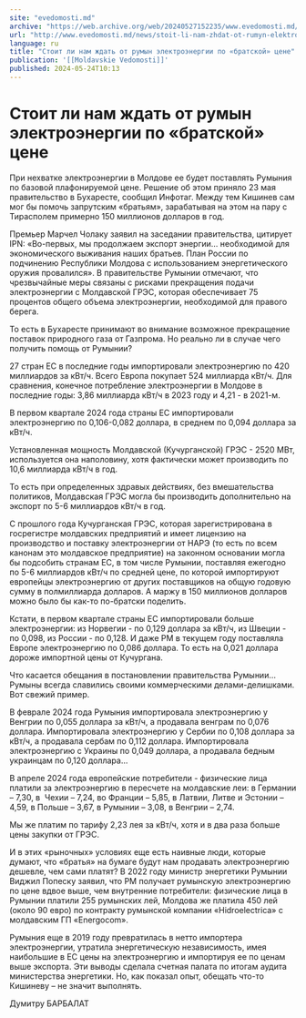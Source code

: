```yaml
---
site: "evedomosti.md"
archive: "https://web.archive.org/web/20240527152235/www.evedomosti.md/news/stoit-li-nam-zhdat-ot-rumyn-elektroenergii-po-bratskoj-cene"
url: "http://www.evedomosti.md/news/stoit-li-nam-zhdat-ot-rumyn-elektroenergii-po-bratskoj-cene"
language: ru
title: "Стоит ли нам ждать от румын электроэнергии по «братской» цене"
publication: '[[Moldavskie Vedomosti]]'
published: 2024-05-24T10:13
---
```


# Стоит ли нам ждать от румын электроэнергии по «братской» цене

При нехватке электроэнергии в Молдове ее будет поставлять Румыния по базовой плафонируемой цене. Решение об этом приняло 23 мая правительство в Бухаресте, сообщил Инфотаг. Между тем Кишинев сам мог бы помочь запрутским «братьям», зарабатывая на этом на пару с Тирасполем примерно 150 миллионов долларов в год.

Премьер Марчел Чолаку заявил на заседании правительства, цитирует IPN: «Во-первых, мы продолжаем экспорт энергии… необходимой для экономического выживания наших братьев. План России по подчинению Республики Молдова с использованием энергетического оружия провалился». В правительстве Румынии отмечают, что чрезвычайные меры связаны с рисками прекращения подачи электроэнергии с Молдавской ГРЭС, которая обеспечивает 75 процентов общего объема электроэнергии, необходимой для правого берега.

То есть в Бухаресте принимают во внимание возможное прекращение поставок природного газа от Газпрома. Но реально ли в случае чего получить помощь от Румынии?

27 стран ЕС в последние годы импортировали электроэнергию по 420 миллиардов за кВт/ч. Всего Европа покупает 524 миллиарда кВт/ч. Для сравнения, конечное потребление электроэнергии в Молдове в последние годы: 3,86 миллиарда кВт/ч в 2023 году и 4,21 - в 2021-м.

В первом квартале 2024 года страны ЕС импортировали электроэнергию по 0,106-0,082 доллара, в среднем по 0,094 доллара за кВт/ч.

Установленная мощность Молдавской (Кучурганской) ГРЭС - 2520 МВт, используется она наполовину, хотя фактически может производить по 10,6 миллиарда кВт/ч в год.

То есть при определенных здравых действиях, без вмешательства политиков, Молдавская ГРЭС могла бы производить дополнительно на экспорт по 5-6 миллиардов кВт/ч в год.

С прошлого года Кучурганская ГРЭС, которая зарегистрирована в госрегистре молдавских предприятий и имеет лицензию на производство и поставку электроэнергии от НАРЭ (то есть по всем канонам это молдавское предприятие) на законном основании могла бы подсобить странам ЕС, в том числе Румынии, поставляя ежегодно по 5-6 миллиардов кВт/ч по средней цене, по которой импортируют европейцы электроэнергию от других поставщиков на общую годовую сумму в полмиллиарда долларов. А маржу в 150 миллионов долларов можно было бы как-то по-братски поделить.

Кстати, в первом квартале страны ЕС импортировали больше электроэнергии: из Норвегии - по 0,129 доллара за кВт/ч, из Швеции - по 0,098, из России - по 0,128. И даже РМ в текущем году поставляла Европе электроэнергию по 0,086 доллара. То есть на 0,021 доллара дороже импортной цены от Кучургана.

Что касается обещания в постановлении правительства Румынии… Румыны всегда славились своими коммерческими делами-делишками. Вот свежий пример.

В феврале 2024 года Румыния импортировала электроэнергию у Венгрии по 0,055 доллара за кВт/ч, а продавала венграм по 0,076 доллара. Импортировала электроэнергию у Сербии по 0,108 доллара за кВт/ч, а продавала сербам по 0,112 доллара. Импортировала электроэнергию с Украины по 0,049 доллара, а продавала бедным украинцам по 0,120 доллара…

В апреле 2024 года европейские потребители - физические лица платили за электроэнергию в пересчете на молдавские леи: в Германии – 7,30, в  Чехии – 7,24, во Франции – 5,85, в Латвии, Литве и Эстонии – 4,59, в Польше – 3,67, в Румынии – 3,08, в Венгрии – 2,74.

Мы же платим по тарифу 2,23 лея за кВт/ч, хотя и в два раза больше цены закупки от ГРЭС.

И в этих «рыночных» условиях еще есть наивные люди, которые думают, что «братья» на бумаге будут нам продавать электроэнергию дешевле, чем сами платят? В 2022 году министр энергетики Румынии Виджил Попеску заявил, что РМ получает румынскую электроэнергию по цене вдвое выше, чем внутренние потребители: физические лица в Румынии платили 255 румынских лей, Молдова же платила 450 лей (около 90 евро) по контракту румынской компании «Hidroelectrica» с молдавским ГП «Energocom».

Румыния еще в 2019 году превратилась в нетто импортера электроэнергии, утратила энергетическую независимость, имея наибольшие в ЕС цены на электроэнергию и импортируя ее по ценам выше экспорта. Эти выводы сделала счетная палата по итогам аудита министерства энергетики. Но, как показал опыт, обещать что-то Кишиневу – не значит выполнять.

Думитру БАРБАЛАТ